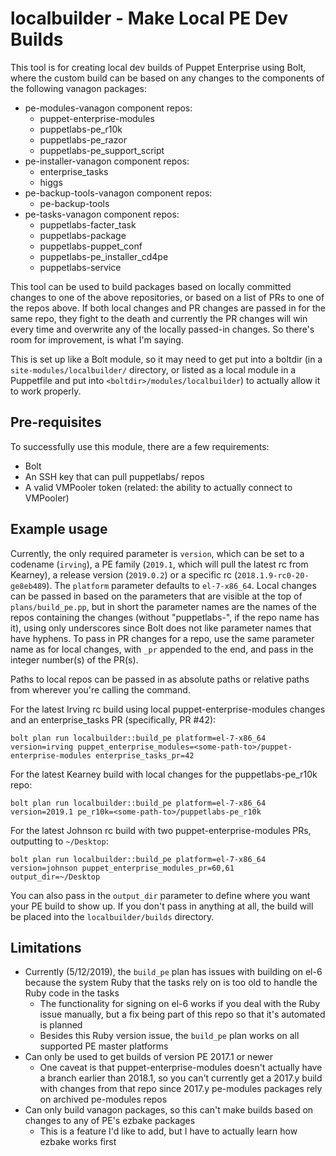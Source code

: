 # localbuilder - Make Local PE Dev Builds

This tool is for creating local dev builds of Puppet Enterprise using Bolt, where the custom build can be based on any changes to the components of the following vanagon packages:
* pe-modules-vanagon component repos:
  * puppet-enterprise-modules
  * puppetlabs-pe_r10k
  * puppetlabs-pe_razor
  * puppetlabs-pe_support_script
* pe-installer-vanagon component repos:
  * enterprise_tasks
  * higgs
* pe-backup-tools-vanagon component repos:
  * pe-backup-tools
* pe-tasks-vanagon component repos:
  * puppetlabs-facter_task
  * puppetlabs-package
  * puppetlabs-puppet_conf
  * puppetlabs-pe_installer_cd4pe
  * puppetlabs-service

This tool can be used to build packages based on locally committed changes to one of the above repositories, or based on a list of PRs to one of the repos above. If both local changes and PR changes are passed in for the same repo, they fight to the death and currently the PR changes will win every time and overwrite any of the locally passed-in changes. So there's room for improvement, is what I'm saying.

This is set up like a Bolt module, so it may need to get put into a boltdir (in a `site-modules/localbuilder/` directory, or listed as a local module in a Puppetfile and put into `<boltdir>/modules/localbuilder`) to actually allow it to work properly.

## Pre-requisites

To successfully use this module, there are a few requirements:
* Bolt
* An SSH key that can pull puppetlabs/ repos
* A valid VMPooler token (related: the ability to actually connect to VMPooler)

## Example usage

Currently, the only required parameter is `version`, which can be set to a codename (`irving`), a PE family (`2019.1`, which will pull the latest rc from Kearney), a release version (`2019.0.2`) or a specific rc (`2018.1.9-rc0-20-ge8eb489`). The `platform` parameter defaults to `el-7-x86_64`. Local changes can be passed in based on the parameters that are visible at the top of `plans/build_pe.pp`, but in short the parameter names are the names of the repos containing the changes (without "puppetlabs-", if the repo name has it), using only underscores since Bolt does not like parameter names that have hyphens. To pass in PR changes for a repo, use the same parameter name as for local changes, with `_pr` appended to the end, and pass in the integer number(s) of the PR(s).

Paths to local repos can be passed in as absolute paths or relative paths from wherever you're calling the command.

For the latest Irving rc build using local puppet-enterprise-modules changes and an enterprise_tasks PR (specifically, PR #42):

```
bolt plan run localbuilder::build_pe platform=el-7-x86_64 version=irving puppet_enterprise_modules=<some-path-to>/puppet-enterprise-modules enterprise_tasks_pr=42
```

For the latest Kearney build with local changes for the puppetlabs-pe_r10k repo:

```
bolt plan run localbuilder::build_pe platform=el-7-x86_64 version=2019.1 pe_r10k=<some-path-to>/puppetlabs-pe_r10k
```

For the latest Johnson rc build with two puppet-enterprise-modules PRs, outputting to `~/Desktop`:

```
bolt plan run localbuilder::build_pe platform=el-7-x86_64 version=johnson puppet_enterprise_modules_pr=60,61 output_dir=~/Desktop
```

You can also pass in the `output_dir` parameter to define where you want your PE build to show up. If you don't pass in anything at all, the build will be placed into the `localbuilder/builds` directory.

## Limitations

* Currently (5/12/2019), the `build_pe` plan has issues with building on el-6 because the system Ruby that the tasks rely on is too old to handle the Ruby code in the tasks
  * The functionality for signing on el-6 works if you deal with the Ruby issue manually, but a fix being part of this repo so that it's automated is planned
  * Besides this Ruby version issue, the `build_pe` plan works on all supported PE master platforms
* Can only be used to get builds of version PE 2017.1 or newer
  * One caveat is that puppet-enterprise-modules doesn't actually have a branch earlier than 2018.1, so you can't currently get a 2017.y build with changes from that repo since 2017.y pe-modules packages rely on archived pe-modules repos
* Can only build vanagon packages, so this can't make builds based on changes to any of PE's ezbake packages
  * This is a feature I'd like to add, but I have to actually learn how ezbake works first
